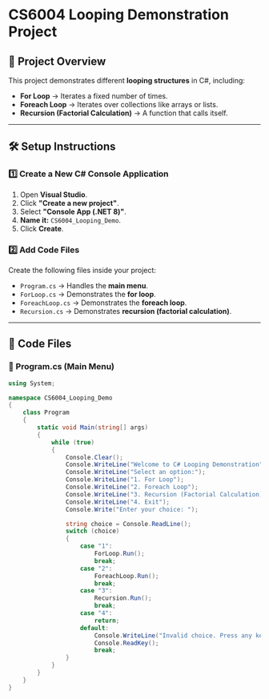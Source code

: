 # CS6004 Looping Demonstration Project

## 📖 Project Overview
This project demonstrates different **looping structures** in C#, including:
- **For Loop** → Iterates a fixed number of times.
- **Foreach Loop** → Iterates over collections like arrays or lists.
- **Recursion (Factorial Calculation)** → A function that calls itself.

---

## 🛠️ Setup Instructions
### **1️⃣ Create a New C# Console Application**
1. Open **Visual Studio**.
2. Click **"Create a new project"**.
3. Select **"Console App (.NET 8)"**.
4. **Name it:** `CS6004_Looping_Demo`.
5. Click **Create**.

### **2️⃣ Add Code Files**
Create the following files inside your project:
- `Program.cs` → Handles the **main menu**.
- `ForLoop.cs` → Demonstrates the **for loop**.
- `ForeachLoop.cs` → Demonstrates the **foreach loop**.
- `Recursion.cs` → Demonstrates **recursion (factorial calculation)**.

---

## **📂 Code Files**

### **📄 Program.cs (Main Menu)**
```csharp
using System;

namespace CS6004_Looping_Demo
{
    class Program
    {
        static void Main(string[] args)
        {
            while (true)
            {
                Console.Clear();
                Console.WriteLine("Welcome to C# Looping Demonstration");
                Console.WriteLine("Select an option:");
                Console.WriteLine("1. For Loop");
                Console.WriteLine("2. Foreach Loop");
                Console.WriteLine("3. Recursion (Factorial Calculation)");
                Console.WriteLine("4. Exit");
                Console.Write("Enter your choice: ");

                string choice = Console.ReadLine();
                switch (choice)
                {
                    case "1":
                        ForLoop.Run();
                        break;
                    case "2":
                        ForeachLoop.Run();
                        break;
                    case "3":
                        Recursion.Run();
                        break;
                    case "4":
                        return;
                    default:
                        Console.WriteLine("Invalid choice. Press any key to try again.");
                        Console.ReadKey();
                        break;
                }
            }
        }
    }
}

```
